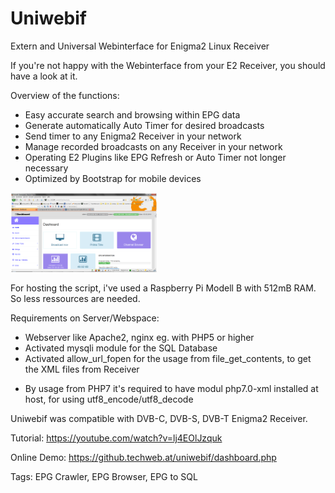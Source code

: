 # Uniwebif
Extern and Universal Webinterface for Enigma2 Linux Receiver

If you're not happy with the Webinterface from your E2 Receiver, you should have a look at it.

Overview of the functions:

- Easy accurate search and browsing within EPG data
- Generate automatically Auto Timer for desired broadcasts
- Send timer to any Enigma2 Receiver in your network
- Manage recorded broadcasts on any Receiver in your network
- Operating E2 Plugins like EPG Refresh or Auto Timer not longer necessary
- Optimized by Bootstrap for mobile devices

![Screenshot](screenshot.png)

For hosting the script, i've used a Raspberry Pi Modell B with 512mB RAM. So less ressources are needed.

Requirements on Server/Webspace:

- Webserver like Apache2, nginx eg. with PHP5 or higher
- Activated mysqli module for the SQL Database
- Activated allow_url_fopen for the usage from file_get_contents, to get the XML files from Receiver
* By usage from PHP7 it's required to have modul php7.0-xml installed at host, for using utf8_encode/utf8_decode

Uniwebif was compatible with DVB-C, DVB-S, DVB-T Enigma2 Receiver.

Tutorial: https://youtube.com/watch?v=lj4EOlJzquk

Online Demo: https://github.techweb.at/uniwebif/dashboard.php

Tags: EPG Crawler, EPG Browser, EPG to SQL